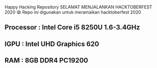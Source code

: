 Happy Hacking Repository
SELAMAT MENJALANKAN HACKTOBERFEST 2020 😄
Repo ini digunakan untuk meramaikan hacktoberfest 2020
## Processor : Intel Core i5 8250U 1.6-3.4GHz
## IGPU : Intel UHD Graphics 620
## RAM : 8GB DDR4 PC19200
